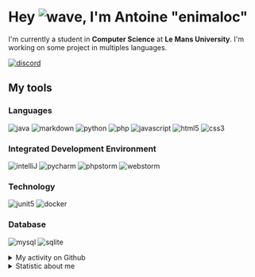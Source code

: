 # Hey ![wave], I'm Antoine "enimaloc"

I'm currently a student in **Computer Science** at **Le Mans University**. I'm working on some project in multiples
languages.

[![discord]](https://discord.com/users/136200628509605888)
## My tools

### Languages
![java] ![markdown] ![python] ![php] ![javascript] ![html5] ![css3]

### Integrated Development Environment
![intelliJ] ![pycharm] ![phpstorm]  ![webstorm]

### Technology
![junit5] ![docker]

### Database
![mysql] ![sqlite]

<details>
<summary>My activity on Github</summary>

<!--RECENT_ACTIVITY:last_update-->
> Last Updated: 13/02 02:01 (Europe/Paris)
<!--RECENT_ACTIVITY:last_update_end-->
<!--RECENT_ACTIVITY:start-->
1. ![issueOpened] Opened issue [`#2376`](https://github.com/dbeaver/cloudbeaver/issues/2376) in [dbeaver/cloudbeaver](https://github.com/dbeaver/cloudbeaver)
2. ![changesRequested] Request changes on [`#7`](https://github.com/projet-gl2/Hashimiste/pull/7#pullrequestreview-1869663897) in [projet-gl2/Hashimiste](https://github.com/projet-gl2/Hashimiste)
3. ![changesRequested] Request changes on [`#7`](https://github.com/projet-gl2/Hashimiste/pull/7#pullrequestreview-1869663897) in [projet-gl2/Hashimiste](https://github.com/projet-gl2/Hashimiste)
4. ![approved] Approved [`#6`](https://github.com/projet-gl2/Hashimiste/pull/6#pullrequestreview-1864829685) in [projet-gl2/Hashimiste](https://github.com/projet-gl2/Hashimiste)
5. ![prMerged] Merged PR [`#5`](https://github.com/projet-gl2/Hashimiste/pull/5) in [projet-gl2/Hashimiste](https://github.com/projet-gl2/Hashimiste)
6. ![approved] Approved [`#5`](https://github.com/projet-gl2/Hashimiste/pull/5#pullrequestreview-1864758480) in [projet-gl2/Hashimiste](https://github.com/projet-gl2/Hashimiste)
7. ![prMerged] Merged PR [`#4`](https://github.com/projet-gl2/Hashimiste/pull/4) in [projet-gl2/Hashimiste](https://github.com/projet-gl2/Hashimiste)
8. ![approved] Approved [`#4`](https://github.com/projet-gl2/Hashimiste/pull/4#pullrequestreview-1864547403) in [projet-gl2/Hashimiste](https://github.com/projet-gl2/Hashimiste)
9. ![approved] Approved [`#4`](https://github.com/projet-gl2/Hashimiste/pull/4#pullrequestreview-1864517626) in [projet-gl2/Hashimiste](https://github.com/projet-gl2/Hashimiste)
10. ![changesRequested] Request changes on [`#4`](https://github.com/projet-gl2/Hashimiste/pull/4#pullrequestreview-1863739017) in [projet-gl2/Hashimiste](https://github.com/projet-gl2/Hashimiste)
<!--RECENT_ACTIVITY:end-->

</details>

<details>
<summary>Statistic about me</summary>

<p align="center">
<a href="https://wakatime.com/@enimaloc">
<img src="https://github-readme-stats.vercel.app/api/wakatime?username=enimaloc&theme=dark&hide_border=true&hide_title=true&layout=compact" alt="enimaloc's wakatime stats">
</a>
</p>

<!--START_SECTION:waka-->
![Code Time](http://img.shields.io/badge/Code%20Time-3%2C301%20hrs%2013%20mins-blue)

**🐱 My GitHub Data** 

> 📦 18.7 kB Used in GitHub's Storage 
 > 
> 🏆 220 Contributions in the Year 2024
 > 
> 🚫 Not Opted to Hire
 > 
> 📜 46 Public Repositories 
 > 
> 🔑 17 Private Repositories 
 > 

 Last Updated on 12/02/2024 12:26:53 UTC
<!--END_SECTION:waka-->

</details>

<!-- Icons -->
[wave]: https://cdn.jsdelivr.net/gh/Readme-Workflows/Readme-Icons@1.1.0/icons/gifs/wave.gif

<!-- Badges -->
[issueOpened]: https://cdn.jsdelivr.net/gh/Readme-Workflows/Readme-Icons@main/icons/octicons/IssueOpened.svg
[issueClosed]: https://cdn.jsdelivr.net/gh/Readme-Workflows/Readme-Icons@main/icons/octicons/IssueClosed.svg

[prOpened]: https://cdn.jsdelivr.net/gh/Readme-Workflows/Readme-Icons@main/icons/octicons/PullRequestOpened.svg
[prClosed]: https://cdn.jsdelivr.net/gh/Readme-Workflows/Readme-Icons@main/icons/octicons/PullRequestClosed.svg
[prMerged]: https://cdn.jsdelivr.net/gh/Readme-Workflows/Readme-Icons@main/icons/octicons/PullRequestMerged.svg

[comment]: https://cdn.jsdelivr.net/gh/Readme-Workflows/Readme-Icons@main/icons/octicons/Comment.svg

[changesRequested]: https://cdn.jsdelivr.net/gh/Readme-Workflows/Readme-Icons@main/icons/octicons/RequestedChanges.svg
[approved]: https://cdn.jsdelivr.net/gh/Readme-Workflows/Readme-Icons@main/icons/octicons/ApprovedChanges.svg

[repoCreated]: https://cdn.jsdelivr.net/gh/Readme-Workflows/Readme-Icons@main/icons/octicons/Repository.svg
[newRelease]: https://cdn.jsdelivr.net/gh/Readme-Workflows/Readme-Icons@main/icons/octicons/Release.svg
[star]: https://cdn.jsdelivr.net/gh/Readme-Workflows/Readme-Icons@main/icons/octicons/StarredRepository.svg
[wiki]: https://cdn.jsdelivr.net/gh/Readme-Workflows/Readme-Icons@main/icons/octicons/Wiki.svg
[fork]: https://cdn.jsdelivr.net/gh/Readme-Workflows/Readme-Icons@main/icons/octicons/ForkedRepository.svg
[people]: https://cdn.jsdelivr.net/gh/Readme-Workflows/Readme-Icons@main/icons/octicons/People.svg

<!-- Meta Badge -->
[junit5]: https://img.shields.io/badge/JUnit5-323330?style=for-the-badge&logo=junit5

<!--- https://github.com/alexandresanlim/Badges4-README.md-Profile#-group- -->
[discord]: https://img.shields.io/badge/Discord-323330?style=for-the-badge&logo=discord

<!--- https://github.com/alexandresanlim/Badges4-README.md-Profile#-languages- -->
[java]: https://img.shields.io/badge/Java-323330?style=for-the-badge&logo=java
[python]: https://img.shields.io/badge/Python-323330?style=for-the-badge&logo=python
[php]: https://img.shields.io/badge/PHP-323330?style=for-the-badge&logo=php
[javascript]: https://img.shields.io/badge/JavaScript-323330?style=for-the-badge&logo=javascript
[html5]: https://img.shields.io/badge/HTML5-323330?style=for-the-badge&logo=html5
[css3]: https://img.shields.io/badge/CSS3-323330?style=for-the-badge&logo=css3

<!--- https://github.com/alexandresanlim/Badges4-README.md-Profile#-database- -->
[mysql]: https://img.shields.io/badge/MySQL-323330?style=for-the-badge&logo=mysql
[sqlite]: https://img.shields.io/badge/SQLite-323330?style=for-the-badge&logo=sqlite

<!--- https://github.com/alexandresanlim/Badges4-README.md-Profile#-frameworks- -->
[markdown]: https://img.shields.io/badge/Markdown-323330?style=for-the-badge&logo=markdown
[docker]: https://img.shields.io/badge/Docker-323330?style=for-the-badge&logo=docker

<!--- https://github.com/alexandresanlim/Badges4-README.md-Profile#-ide- -->
[intelliJ]: https://img.shields.io/badge/IntelliJIDEA-323330.svg?style=for-the-badge&logo=intellij-idea
[pycharm]: https://img.shields.io/badge/PyCharm-323330.svg?&style=for-the-badge&logo=PyCharm
[phpstorm]: http://img.shields.io/badge/-PHPStorm-323330?style=for-the-badge&logo=phpstorm
[webstorm]: https://img.shields.io/badge/WebStorm-323330?style=for-the-badge&logo=WebStorm